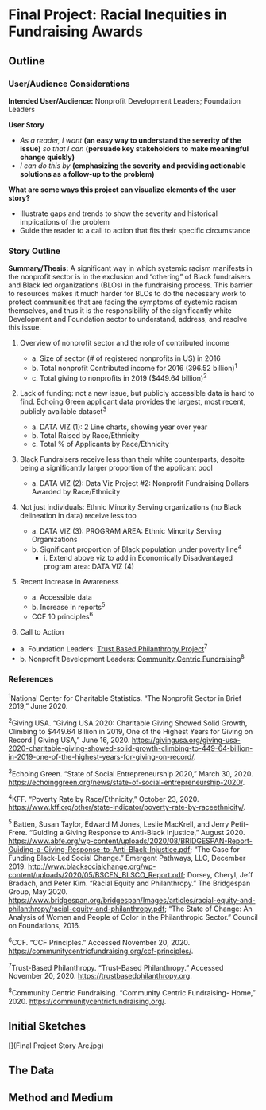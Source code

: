 # Final Project: Racial Inequities in Fundraising Awards


## Outline
### User/Audience Considerations
**Intended User/Audience:** Nonprofit Development Leaders; Foundation Leaders


**User Story**
* *As a reader, I want* **(an easy way to understand the severity of the issue)** *so that I can* **(persuade key stakeholders to make meaningful change quickly)**
* *I can do this by* **(emphasizing the severity and providing actionable solutions as a follow-up to the problem)**

**What are some ways this project can visualize elements of the user story?**
* Illustrate gaps and trends to show the severity and historical implications of the problem
* Guide the reader to a call to action that fits their specific circumstance


### Story Outline
**Summary/Thesis:** A significant way in which systemic racism manifests in the nonprofit sector is in the exclusion and “othering” of Black fundraisers and Black led organizations (BLOs) in the fundraising process. This barrier to resources makes it much harder for BLOs to do the necessary work to protect communities that are facing the symptoms of systemic racism themselves, and thus it is the responsibility of the significantly white Development and Foundation sector to understand, address, and resolve this issue.

 1. Overview of nonprofit sector and the role of contributed income
    * a.	Size of sector (# of registered nonprofits in US) in 2016 
    * b.	Total nonprofit Contributed income for 2016 (396.52 billion)<sup>1</sup>
    * c.	Total giving to nonprofits in 2019 ($449.64 billion)<sup>2</sup>
    
    
 2. Lack of funding: not a new issue, but publicly accessible data is hard to find. Echoing Green applicant data provides the largest, most recent, publicly available dataset<sup>3</sup>
    * a.	DATA VIZ (1): 2 Line charts, showing year over year
    * b.	Total Raised by Race/Ethnicity
    * c.	Total % of Applicants by Race/Ethnicity
    
    
 3. Black Fundraisers receive less than their white counterparts, despite being a significantly larger proportion of the applicant pool
    * a.	DATA VIZ (2): Data Viz Project #2: Nonprofit Fundraising Dollars Awarded by Race/Ethnicity
    
    
 4. Not just individuals: Ethnic Minority Serving organizations (no Black delineation in data) receive less too
    * a.	DATA VIZ (3): PROGRAM AREA: Ethnic Minority Serving Organizations
    * b.	Significant proportion of Black population under poverty line<sup>4</sup>  
      * i.	Extend above viz to add in Economically Disadvantaged program area: DATA VIZ (4)
      
 5. Recent Increase in Awareness
    * a. Accessible data 
    * b. Increase in reports<sup>5</sup>
    * CCF 10 principles<sup>6</sup>
    
 6. Call to Action
 * a. Foundation Leaders: [Trust Based Philanthropy Project](https://trustbasedphilanthropy.org/)<sup>7</sup>
 * b. Nonprofit Development Leaders: [Community Centric Fundraising](https://communitycentricfundraising.org/)<sup>8</sup>

 

### References
<sup>1</sup>National Center for Charitable Statistics. “The Nonprofit Sector in Brief 2019,” June 2020.

<sup>2</sup>Giving USA. “Giving USA 2020: Charitable Giving Showed Solid Growth, Climbing to $449.64 Billion in 2019, One of the Highest Years for Giving on Record | Giving USA,” June 16, 2020. https://givingusa.org/giving-usa-2020-charitable-giving-showed-solid-growth-climbing-to-449-64-billion-in-2019-one-of-the-highest-years-for-giving-on-record/.

<sup>3</sup>Echoing Green. “State of Social Entrepreneurship 2020,” March 30, 2020. https://echoinggreen.org/news/state-of-social-entrepreneurship-2020/.

<sup>4</sup>KFF. “Poverty Rate by Race/Ethnicity,” October 23, 2020. https://www.kff.org/other/state-indicator/poverty-rate-by-raceethnicity/.

<sup>5</sup> Batten, Susan Taylor, Edward M Jones, Leslie MacKrell, and Jerry Petit-Frere. “Guiding a Giving Response to Anti-Black Injustice,” August 2020. https://www.abfe.org/wp-content/uploads/2020/08/BRIDGESPAN-Report-Guiding-a-Giving-Response-to-Anti-Black-Injustice.pdf; “The Case for Funding Black-Led Social Change.” Emergent Pathways, LLC, December 2019. http://www.blacksocialchange.org/wp-content/uploads/2020/05/BSCFN_BLSCO_Report.pdf; Dorsey, Cheryl, Jeff Bradach, and Peter Kim. “Racial Equity and Philanthropy.” The Bridgespan Group, May 2020. https://www.bridgespan.org/bridgespan/Images/articles/racial-equity-and-philanthropy/racial-equity-and-philanthropy.pdf; “The State of Change: An Analysis of Women and People of Color in the Philanthropic Sector.” Council on Foundations, 2016.

<sup>6</sup>CCF. “CCF Principles.” Accessed November 20, 2020. https://communitycentricfundraising.org/ccf-principles/.

<sup>7</sup>Trust-Based Philanthropy. “Trust-Based Philanthropy.” Accessed November 20, 2020. https://trustbasedphilanthropy.org.

<sup>8</sup>Community Centric Fundraising. “Community Centric Fundraising- Home,” 2020. https://communitycentricfundraising.org/.

## Initial Sketches
[](Final Project Story Arc.jpg)
## The Data

## Method and Medium

